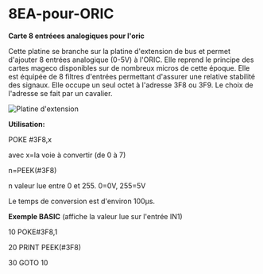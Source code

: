 # 8EA-pour-ORIC
__Carte 8 entréees analogiques pour l'oric__

Cette platine se branche sur la platine d'extension de bus et permet d'ajouter 8 entrées analogique (0-5V) à l'ORIC.
Elle reprend le principe des cartes mageco disponibles sur de nombreux micros de cette époque.
Elle est équipée de 8 filtres d'entrées permettant d'assurer une relative stabilité des signaux.
Elle occupe un seul octet à l'adresse 3F8 ou 3F9. Le choix de l'adresse se fait par un cavalier.

![Platine d'extension](/Extensions/Entrees_analogiques/8EA_Oric.jpg?raw=true "Optional Title")

__Utilisation:__

POKE #3F8,x

avec x=la voie à convertir (de 0 à 7)

n=PEEK(#3F8)

n valeur lue entre 0 et 255. 0=0V, 255=5V

Le temps de conversion est d'environ 100µs.


__Exemple BASIC__ (affiche la valeur lue sur l'entrée IN1)

10 POKE#3F8,1

20 PRINT PEEK(#3F8)

30 GOTO 10
